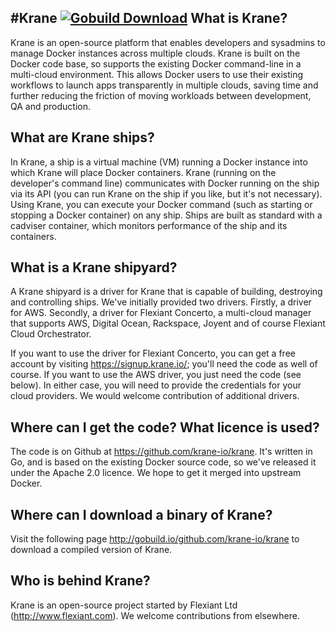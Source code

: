 
#Krane [![Gobuild Download](http://gobuild.io/badge/github.com/krane-io/krane/downloads.svg)](http://gobuild.io/github.com/krane-io/krane)
What is Krane?
---

Krane is an open-source platform that enables developers and sysadmins to manage Docker instances across multiple clouds. Krane is built on the Docker code base, so supports the existing Docker command-line in a multi-cloud environment. This allows Docker users to use their existing workflows to launch apps transparently in multiple clouds, saving time and further reducing the friction of moving workloads between development, QA and production.

What are Krane ships?
---

In Krane, a ship is a virtual machine (VM) running a Docker instance into which Krane will place Docker containers. Krane (running on the developer's command line) communicates with Docker running on the ship via its API (you can run Krane on the ship if you like, but it's not necessary). Using Krane, you can execute your Docker command (such as starting or stopping a Docker container) on any ship. Ships are built as standard with a cadviser container, which monitors performance of the ship and its containers.

What is a Krane shipyard?
---

A Krane shipyard is a driver for Krane that is capable of building, destroying and controlling ships. We've initially provided two drivers. Firstly, a driver for AWS. Secondly, a driver for Flexiant Concerto, a multi-cloud manager that supports AWS, Digital Ocean, Rackspace, Joyent and of course Flexiant Cloud Orchestrator.

If you want to use the driver for Flexiant Concerto, you can get a free account by visiting https://signup.krane.io/; you'll need the code as well of course. If you want to use the AWS driver, you just need the code (see below). In either case, you will need to provide the credentials for your cloud providers. We would welcome contribution of additional drivers.

Where can I get the code? What licence is used?
---

The code is on Github at https://github.com/krane-io/krane. It's written in Go, and is based on the existing Docker source code, so we've released it under the Apache 2.0 licence. We hope to get it merged into upstream Docker.

Where can I download a binary of Krane?
---

Visit the following page http://gobuild.io/github.com/krane-io/krane to download a compiled version of Krane.

Who is behind Krane?
---

Krane is an open-source project started by Flexiant Ltd (http://www.flexiant.com). We welcome contributions from elsewhere.
